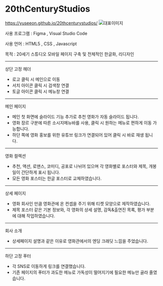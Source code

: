 # 20thCenturyStudios

https://yuseeon.github.io/20thcenturystudios/
![대표이미지](https://user-images.githubusercontent.com/105466444/185293655-92ec5c69-a103-4ff4-acdb-9ac5752450a2.png)

사용 프로그램 : Figma , Visual Studio Code 

사용 언어 : HTML5 , CSS , Javascript

목적 : 20세기 스튜디오 모바일 페이지 구축 및 전체적인 한글화, 리디자인

------------------------------------------------------------------

상단 고정 헤더

- 로고 클릭 시 메인으로 이동 
- 서치 아이콘 클릭 시 검색창 연결
- 토글 아이콘 클릭 시 메뉴창 연결

------------------------------------------------------------------

메인 페이지

- 메인 첫 화면에 슬라이드 기능 추가로 추천 영화가 자동 슬라이드 됩니다.
- 영화 장르 구분에 따른 소시지메뉴바를 사용, 클릭 시 원하는 메뉴로 편하게 이동 가능합니다.
- 하단 쪽에 영화 홍보를 위한 유튜브 링크가 연결되어 있어 클릭 시 바로 재생 됩니다.

------------------------------------------------------------------

영화 컬렉션

- 추천, 액션, 로맨스, 코미디, 공포로 나뉘어 있으며 각 영화별로 포스터와 제목, 개봉일이 간단하게 표시 됩니다.
- 모든 영화 포스터는 한글 포스터로 교체하였습니다.

------------------------------------------------------------------

상세 페이지

- 영화 회사인 만큼 영화관에 온 컨셉을 주기 위해 티켓 모양으로 제작하였습니다.
- 제목 포스터 같은 기본 정보와, 각 영화의 상세 설명, 감독&출연진 목록, 평가 부분에 대해 작업하였습니다.

------------------------------------------------------------------

회사 소개

- 상세페이지 설명과 같은 이유로 영화관에서의 엔딩 크래딧 느낌을 주었습니다.

------------------------------------------------------------------

하단 고정 푸터

- 각 SNS로 이동하게 링크를 연결했습니다.
- 기존 페이지의 푸터가 과도한 메뉴로 가독성이 떨어지기에 필요한 메뉴만 골라 줄였습니다.
